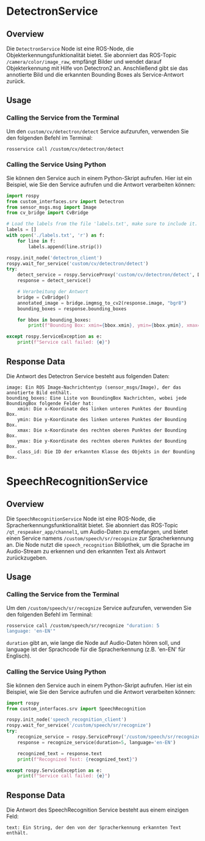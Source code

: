 # DetectronService

## Overview
Die `DetectronService` Node ist eine ROS-Node, die Objekterkennungsfunktionalität bietet. Sie abonniert das ROS-Topic `/camera/color/image_raw`, empfängt Bilder und wendet darauf Objekterkennung mit Hilfe von Detectron2 an. Anschließend gibt sie das annotierte Bild und die erkannten Bounding Boxes als Service-Antwort zurück.

## Usage
### Calling the Service from the Terminal
Um den `custom/cv/detectron/detect` Service aufzurufen, verwenden Sie den folgenden Befehl im Terminal:

```bash
rosservice call /custom/cv/detectron/detect
```

### Calling the Service Using Python
Sie können den Service auch in einem Python-Skript aufrufen. Hier ist ein Beispiel, wie Sie den Service aufrufen und die Antwort verarbeiten können:

```python
import rospy
from custom_interfaces.srv import Detectron
from sensor_msgs.msg import Image
from cv_bridge import CvBridge

# Load the labels from the file 'labels.txt', make sure to include it.
labels = []
with open('./labels.txt', 'r') as f:
    for line in f:
        labels.append(line.strip())

rospy.init_node('detectron_client')
rospy.wait_for_service('custom/cv/detectron/detect')
try:
    detect_service = rospy.ServiceProxy('custom/cv/detectron/detect', Detectron)
    response = detect_service()

    # Verarbeitung der Antwort
    bridge = CvBridge()
    annotated_image = bridge.imgmsg_to_cv2(response.image, "bgr8")
    bounding_boxes = response.bounding_boxes

    for bbox in bounding_boxes:
        print(f"Bounding Box: xmin={bbox.xmin}, ymin={bbox.ymin}, xmax={bbox.xmax}, ymax={bbox.ymax}, class_id={bbox.class_id}")

except rospy.ServiceException as e:
    print(f"Service call failed: {e}")
```

## Response Data
Die Antwort des Detectron Service besteht aus folgenden Daten:

    image: Ein ROS Image-Nachrichtentyp (sensor_msgs/Image), der das annotierte Bild enthält.
    bounding_boxes: Eine Liste von BoundingBox Nachrichten, wobei jede BoundingBox folgende Felder hat:
        xmin: Die x-Koordinate des linken unteren Punktes der Bounding Box.
        ymin: Die y-Koordinate des linken unteren Punktes der Bounding Box.
        xmax: Die x-Koordinate des rechten oberen Punktes der Bounding Box.
        ymax: Die y-Koordinate des rechten oberen Punktes der Bounding Box.
        class_id: Die ID der erkannten Klasse des Objekts in der Bounding Box.


# SpeechRecognitionService

## Overview
Die `SpeechRecognitionService` Node ist eine ROS-Node, die Spracherkennungsfunktionalität bietet. Sie abonniert das ROS-Topic `/qt_respeaker_app/channel1`, um Audio-Daten zu empfangen, und bietet einen Service namens `/custom/speech/sr/recognize` zur Spracherkennung an. Die Node nutzt die `speech_recognition` Bibliothek, um die Sprache im Audio-Stream zu erkennen und den erkannten Text als Antwort zurückzugeben.

## Usage
### Calling the Service from the Terminal
Um den `/custom/speech/sr/recognize` Service aufzurufen, verwenden Sie den folgenden Befehl im Terminal:

```bash
rosservice call /custom/speech/sr/recognize "duration: 5
language: 'en-EN'"
```
`duration` gibt an, wie lange die Node auf Audio-Daten hören soll, und language ist der Sprachcode für die Spracherkennung (z.B. 'en-EN' für Englisch).

### Calling the Service Using Python
Sie können den Service auch in einem Python-Skript aufrufen. Hier ist ein Beispiel, wie Sie den Service aufrufen und die Antwort verarbeiten können:

```python
import rospy
from custom_interfaces.srv import SpeechRecognition

rospy.init_node('speech_recognition_client')
rospy.wait_for_service('/custom/speech/sr/recognize')
try:
    recognize_service = rospy.ServiceProxy('/custom/speech/sr/recognize', SpeechRecognition)
    response = recognize_service(duration=5, language='en-EN')

    recognized_text = response.text
    print(f"Recognized Text: {recognized_text}")

except rospy.ServiceException as e:
    print(f"Service call failed: {e}")
```

## Response Data
Die Antwort des SpeechRecognition Service besteht aus einem einzigen Feld:

    text: Ein String, der den von der Spracherkennung erkannten Text enthält.




